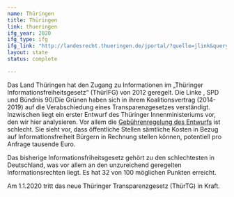 ```yaml
---
name: Thüringen
title: Thüringen
link: thueringen
ifg_year: 2020
ifg_type: ifg
ifg_link: "http://landesrecht.thueringen.de/jportal/?quelle=jlink&query=InfFrG+TH&psml=bsthueprod.psml&max=true"
layout: state
status: complete

---
```


Das Land Thüringen hat den Zugang zu Informationen im „Thüringer Informationsfreiheitsgesetz“ (ThürIFG) von 2012
geregelt. Die Linke , SPD und Bündnis 90/Die Grünen haben sich in ihrem Koalitionsvertrag (2014-2019) auf die Verabschiedung
eines Transparenzgesetzes verständigt. Inzwischen liegt ein erster Entwurf des Thüringer Innenministeriums vor, den wir hier analysieren. Vor allem die [Gebührenregelung des Entwurfs](https://netzpolitik.org/2018/transparenzgesetz-bekommt-thueringen-die-schlechteste-gebuehrenregelung-westeuropas/) ist schlecht. Sie sieht vor, dass öffentliche Stellen sämtliche Kosten in Bezug auf Informationsfreiheit Bürgern in Rechnung stellen können, potentiell pro Anfrage tausende Euro.

Das bisherige Informationsfriheitsgesetz gehört zu den schlechtesten in Deutschland, was vor allem an den unzureichend geregelten Informationsrechten liegt. Es hat 32 von 100 möglichen Punkten erreicht.

Am 1.1.2020 tritt das neue Thüringer Transparenzgesetz (ThürTG) in Kraft.
